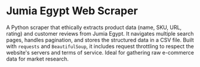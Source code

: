 # Jumia Egypt Web Scraper

A Python scraper that ethically extracts product data (name, SKU, URL, rating) and customer reviews from Jumia Egypt. It navigates multiple search pages, handles pagination, and stores the structured data in a CSV file. Built with `requests` and `BeautifulSoup`, it includes request throttling to respect the website's servers and terms of service. Ideal for gathering raw e-commerce data for market research.
